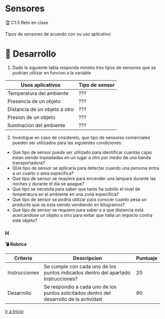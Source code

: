 # Sensores

:trophy: C1.5 Reto en clase

Tipos de sensores de acuerdo con su uso aplicativo

# :pencil: Desarrollo

1. Dado la siguiente tabla responda minimo tres tipos de sensores que se podrian utilizar en funcion a la variable

|Usos aplicativos| Tipo de sensor|
|----|----|
Temperatura del ambiente| ???|
Presencia de un objeto| ???|
Distancia de un objeto a otro| ???|
Presion de un objeto| ???|
Iluminacion del ambiente| ???|

2. Investigue en caso de cnsiderelo, que tipo de sensores comerciales pueden ser utilizados para las siguientes condiciones:

- Que tipo de sensor puede ser utilizado para identificar cuantas cajas estan siendo trasladadas en un lugar a otro por medio de una banda transportadora?
- QUe tipo de sensor se aplicaría para detectar cuando una persona entra a un cuarto o area especifica?
- Que tipo de sensor se requiere para encender una lampara durante las noches y durante el dia se apague?
- Que tipo se necesita para saber que tanto ha subido el nivel de temperatura en el ambiente en una zona especifica?
- Que tipo de sensor se podria utilizar para conocer cuanto pesa un producto que se esta siendo vendiendo en kilogramos?
- Que tipo de sensor se requiere para saber a a que distancia esta acercandose un objeto a otro para evitar que halla un impacto contra este objeto?

### H

**💣 Rubrica**

Criterio|Descripcion|Puntuaje|
---|---|---|
Instrucciones| Se cumple con cada uno de los puntos indicados dentro del apartado Instrucciones?|20|
Desarrollo| Se respondio a cada uno de los puntos solicitados dentro del desarrollo de la actividad|80|

[Ir a Inicio](https://github.com/JavieRM3N/SistemasProgramables)
